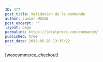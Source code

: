 ```yaml
---
ID: 477
post_title: Validation de la commande
author: Junior MOISE
post_excerpt: ""
layout: page
permalink: https://lekolpress.com/commande/
published: true
post_date: 2019-05-20 13:35:22
---
```

<!-- wp:shortcode -->[woocommerce_checkout]<!-- /wp:shortcode -->